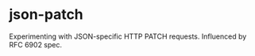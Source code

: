 json-patch
==========

Experimenting with JSON-specific HTTP PATCH requests.  Influenced by RFC 6902 spec.
